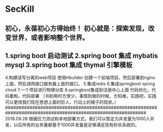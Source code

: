 # SecKill
初心，永葆初心方得始终！
初心就是：探索发现，改变世界，或者影响整个世界。
--------
1.spring boot 启动测试
2.spring boot 集成 mybatis mysql
3.spring boot 集成 thymal 引擎模板 
----
4.构建读写分离的web项目
使用Hbuilder 创建一个前端项目，然后部署到nginx上面，然后调用接口服务器上面的接口。
5.集成redis
6.集成springboot spring cloud
7.一个项目进行物理分库
8.springboot集成到注册中心上面
代码优化，代码重构，代码部署
（书到用时方恨少，事情到做的时候，方知难，实践吧，实践可以更改我们现在思想上面的巨人，行动上的矮子的现状。）
############################################################################################################
2018.09.28
根据压力测试和本地部署方式，我们可以暂定为并发量为1000人并发，以后所有的业务量都基于1000并发量是足够满足现有秒杀系统的。

